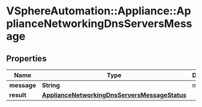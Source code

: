 # VSphereAutomation::Appliance::ApplianceNetworkingDnsServersMessage

## Properties
Name | Type | Description | Notes
------------ | ------------- | ------------- | -------------
**message** | **String** | message | [optional] 
**result** | [**ApplianceNetworkingDnsServersMessageStatus**](ApplianceNetworkingDnsServersMessageStatus.md) |  | [optional] 


